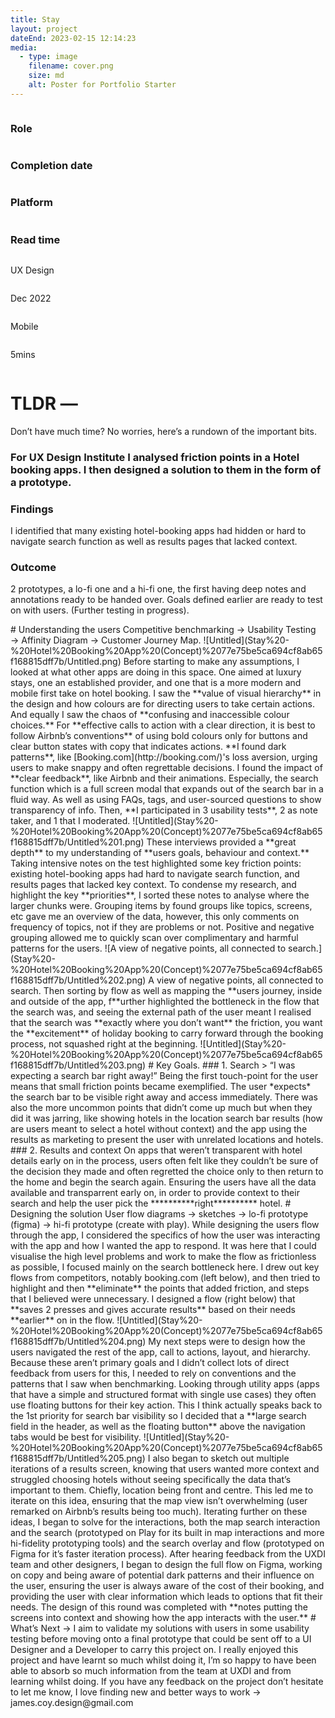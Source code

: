 ```yaml
---
title: Stay
layout: project
dateEnd: 2023-02-15 12:14:23
media:
  - type: image
    filename: cover.png
    size: md
    alt: Poster for Portfolio Starter
---
```

<div class="row">
  <div class="column">
    <h3>Role</h3>
  </div>
  <div class="column">
    <h3>Completion date</h3>
  </div>
  <div class="column">
    <h3>Platform</h3>
  </div>
  <div class="column">
    <h3>Read time</h3>
  </div>
</div>
<div class="row">
  <div class="column">
    <p>UX Design</p>
  </div>
  <div class="column">
    <p>Dec 2022</p>
  </div>
  <div class="column">
    <p>Mobile</p>
  </div>
  <div class="column">
    <p>5mins</p>
  </div>
</div>

# TLDR —
Don’t have much time? No worries, here’s a rundown of the important bits.
### **For UX Design Institute I analysed friction points in a Hotel booking apps. I then designed a solution to them in the form of a prototype.**
### Findings
I identified that many existing hotel-booking apps had hidden or hard to navigate search function as well as results pages that lacked context.
### Outcome
<p>2 prototypes, a lo-fi one and a hi-fi one, the first having deep notes and annotations ready to be handed over. Goals defined earlier are ready to test on with users. (Further testing in progress).</p>
# Understanding the users
Competitive benchmarking → Usability Testing → Affinity Diagram → Customer Journey Map.
![Untitled](Stay%20-%20Hotel%20Booking%20App%20(Concept)%2077e75be5ca694cf8ab65f168815dff7b/Untitled.png)
Before starting to make any assumptions, I looked at what other apps are doing in this space. One aimed at luxury stays, one an established provider, and one that is a more modern and mobile first take on hotel booking.
I saw the **value of visual hierarchy** in the design and how colours are for directing users to take certain actions. And equally I saw the chaos of **confusing and inaccessible colour choices.**
For **effective calls to action with a clear direction, it is best to follow Airbnb’s conventions** of using bold colours only for buttons and clear button states with copy that indicates actions.
**I found dark patterns**, like [Booking.com](http://booking.com/)'s loss aversion, urging users to make snappy and often regrettable decisions.
I found the impact of **clear feedback**, like Airbnb and their animations. Especially, the search function which is a full screen modal that expands out of the search bar in a fluid way.
As well as using FAQs, tags, and user-sourced questions to show transparency of info.
Then, **I participated in 3 usability tests**, 2 as note taker, and 1 that I moderated.
![Untitled](Stay%20-%20Hotel%20Booking%20App%20(Concept)%2077e75be5ca694cf8ab65f168815dff7b/Untitled%201.png)
These interviews provided a **great depth** to my understanding of **users goals, behaviour and context.**
Taking intensive notes on the test highlighted some key friction points: existing hotel-booking apps had hard to navigate search function, and results pages that lacked key context. 
To condense my research, and highlight the key **priorities**, I sorted these notes to analyse where the larger chunks were. Grouping items by found groups like topics, screens, etc gave me an overview of the data, however, this only comments on frequency of topics, not if they are problems or not.
Positive and negative grouping allowed me to quickly scan over complimentary and harmful patterns for the users.
![A view of negative points, all connected to search.](Stay%20-%20Hotel%20Booking%20App%20(Concept)%2077e75be5ca694cf8ab65f168815dff7b/Untitled%202.png)
A view of negative points, all connected to search.
Then sorting by flow as well as mapping the **users journey, inside and outside of the app, f**urther highlighted the bottleneck in the flow that the search was, and seeing the external path of the user meant I realised that the search was **exactly where you don’t want** the friction, you want the **excitement** of holiday booking to carry forward through the booking process, not squashed right at the beginning.
![Untitled](Stay%20-%20Hotel%20Booking%20App%20(Concept)%2077e75be5ca694cf8ab65f168815dff7b/Untitled%203.png)
# Key Goals.
### 1. Search
> “I was expecting a search bar right away!”
Being the first touch-point for the user means that small friction points became exemplified. The user *expects* the search bar to be visible right away and access immediately. There was also the more uncommon points that didn’t come up much but when they did it was jarring, like showing hotels in the location search bar results (how are users meant to select a hotel without context) and the app using the results as marketing to present the user with unrelated locations and hotels.
### 2. Results and context
On apps that weren’t transparent with hotel details early on in the process, users often felt like they couldn’t be sure of the decision they made and often regretted the choice only to then return to the home and begin the search again.
Ensuring the users have all the data available and transparrent early on, in order to provide context to their search and help the user pick the **********right********** hotel.
# Designing the solution
User flow diagrams → sketches → lo-fi prototype (figma) → hi-fi prototype (create with play).
While designing the users flow through the app, I considered the specifics of how the user was interacting with the app and how I wanted the app to respond. It was here that I could visualise the high level problems and work to make the flow as frictionless as possible, I focused mainly on the search bottleneck here.
I drew out key flows from competitors, notably booking.com (left below), and then tried to highlight and then **eliminate** the points that added friction, and steps that I believed were unnecessary. I designed a flow (right below) that **saves 2 presses and gives accurate results** based on their needs **earlier** on in the flow. 
![Untitled](Stay%20-%20Hotel%20Booking%20App%20(Concept)%2077e75be5ca694cf8ab65f168815dff7b/Untitled%204.png)
My next steps were to design how the users navigated the rest of the app, call to actions, layout, and hierarchy. Because these aren’t primary goals and I didn’t collect lots of direct feedback from users for this, I needed to rely on conventions and the patterns that I saw when benchmarking.
Looking through utility apps (apps that have a simple and structured format with single use cases) they often use floating buttons for their key action. This I think actually speaks back to the 1st priority for search bar visibility so I decided that a **large search field in the header, as well as the floating button** above the navigation tabs would be best for visibility.
![Untitled](Stay%20-%20Hotel%20Booking%20App%20(Concept)%2077e75be5ca694cf8ab65f168815dff7b/Untitled%205.png)
I also began to sketch out multiple iterations of a results screen, knowing that users wanted more context and struggled choosing hotels without seeing specifically the data that’s important to them. Chiefly, location being front and centre. This led me to iterate on this idea, ensuring that the map view isn’t overwhelming (user remarked on Airbnb’s results being too much).
Iterating further on these ideas, I began to solve for the interactions, both the map search interaction and the search (prototyped on Play for its built in map interactions and more hi-fidelity prototyping tools) and the search overlay and flow (prototyped on Figma for it’s faster iteration process).
After hearing feedback from the UXDI team and other designers, I began to design the full flow on Figma, working on copy and being aware of potential dark patterns and their influence on the user, ensuring the user is always aware of the cost of their booking, and providing the user with clear information which leads to options that fit their needs.
The design of this round was completed with **notes putting the screens into context and showing how the app interacts with the user.** 
# What’s Next →
I aim to validate my solutions with users in some usability testing before moving onto a final prototype that could be sent off to a UI Designer and a Developer to carry this project on.
I really enjoyed this project and have learnt so much whilst doing it, I’m so happy to have been able to absorb so much information from the team at UXDI and from learning whilst doing. If you have any feedback on the project don’t hesitate to let me know, I love finding new and better ways to work → james.coy.design@gmail.com